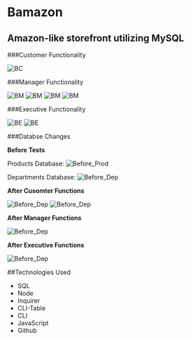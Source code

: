 # Bamazon
## Amazon-like storefront utilizing MySQL

###Customer Functionality

![BC](/functionalityPics/BamazonCustomer.png)

###Manager Functionality

![BM](/functionalityPics/BamazonManager_0.png)
![BM](/functionalityPics/BamazonManager_1.png)
![BM](/functionalityPics/BamazonManager_2.png)
![BM](/functionalityPics/BamazonManager_3.png)

###Executive Functionality

![BE](/functionalityPics/BamazonExecutive1.png)
![BE](/functionalityPics/BamazonExecutive2.png)

###Databse Changes

**Before Tests**

Products Database:
![Before_Prod](/functionalityPics/ProductDB_Before.png)

Departments Database:
![Before_Dep](/functionalityPics/DepartmentsDB_Before.png)

**After Cusomter Functions**

![Before_Dep](/functionalityPics/BC_DepartmentsDB_After.png)
![Before_Dep](/functionalityPics/BC_ProductDB_After.png)

**After Manager Functions**

![Before_Dep](/functionalityPics/BM_After.png)

**After Executive Functions**

![Before_Dep](/functionalityPics/BE_After.png)

##Technologies Used

* SQL
* Node
* Inquirer
* CLI-Table
* CLI
* JavaScript
* Github
